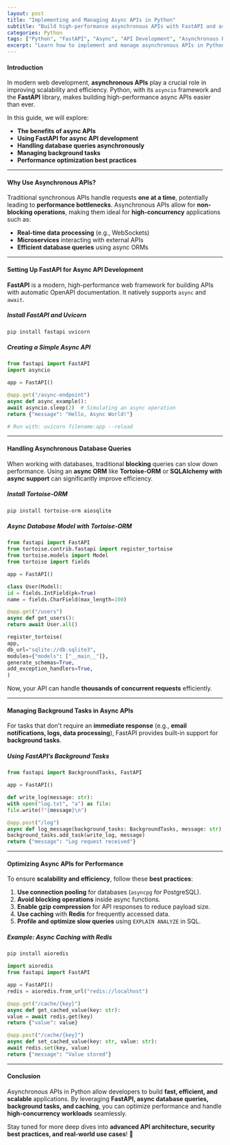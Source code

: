 ```yaml
---
layout: post
title: "Implementing and Managing Async APIs in Python"
subtitle: "Build high-performance asynchronous APIs with FastAPI and asyncio"
categories: Python
tags: ["Python", "FastAPI", "Async", "API Development", "Asynchronous Programming", "Performance Optimization"]
excerpt: "Learn how to implement and manage asynchronous APIs in Python using FastAPI, asyncio, and best practices for high-performance API development."
---
```


#### Introduction

In modern web development, **asynchronous APIs** play a crucial role in improving scalability and efficiency. Python, with its `asyncio` framework and the **FastAPI** library, makes building high-performance async APIs easier than ever.

In this guide, we will explore:
- **The benefits of async APIs**
- **Using FastAPI for async API development**
- **Handling database queries asynchronously**
- **Managing background tasks**
- **Performance optimization best practices**

---

#### Why Use Asynchronous APIs?

Traditional synchronous APIs handle requests **one at a time**, potentially leading to **performance bottlenecks**. Asynchronous APIs allow for **non-blocking operations**, making them ideal for **high-concurrency** applications such as:

- **Real-time data processing** (e.g., WebSockets)
- **Microservices** interacting with external APIs
- **Efficient database queries** using async ORMs

---

#### Setting Up FastAPI for Async API Development

**FastAPI** is a modern, high-performance web framework for building APIs with automatic OpenAPI documentation. It natively supports `async` and `await`.

##### Install FastAPI and Uvicorn
```bash  
pip install fastapi uvicorn  
```

##### Creating a Simple Async API

```python  
from fastapi import FastAPI  
import asyncio

app = FastAPI()

@app.get("/async-endpoint")  
async def async_example():  
await asyncio.sleep(2)  # Simulating an async operation  
return {"message": "Hello, Async World!"}

# Run with: uvicorn filename:app --reload
```

---

#### Handling Asynchronous Database Queries

When working with databases, traditional **blocking** queries can slow down performance. Using an **async ORM** like **Tortoise-ORM** or **SQLAlchemy with async support** can significantly improve efficiency.

##### Install Tortoise-ORM
```bash  
pip install tortoise-orm aiosqlite  
```

##### Async Database Model with Tortoise-ORM

```python  
from fastapi import FastAPI  
from tortoise.contrib.fastapi import register_tortoise  
from tortoise.models import Model  
from tortoise import fields

app = FastAPI()

class User(Model):  
id = fields.IntField(pk=True)  
name = fields.CharField(max_length=100)

@app.get("/users")  
async def get_users():  
return await User.all()

register_tortoise(  
app,  
db_url="sqlite://db.sqlite3",  
modules={"models": ["__main__"]},  
generate_schemas=True,  
add_exception_handlers=True,  
)  
```

Now, your API can handle **thousands of concurrent requests** efficiently.

---

#### Managing Background Tasks in Async APIs

For tasks that don't require an **immediate response** (e.g., **email notifications, logs, data processing**), FastAPI provides built-in support for **background tasks**.

##### Using FastAPI’s Background Tasks

```python  
from fastapi import BackgroundTasks, FastAPI

app = FastAPI()

def write_log(message: str):  
with open("log.txt", "a") as file:  
file.write(f"{message}\n")

@app.post("/log")  
async def log_message(background_tasks: BackgroundTasks, message: str):  
background_tasks.add_task(write_log, message)  
return {"message": "Log request received"}  
```

---

#### Optimizing Async APIs for Performance

To ensure **scalability and efficiency**, follow these **best practices**:

1. **Use connection pooling** for databases (`asyncpg` for PostgreSQL).
2. **Avoid blocking operations** inside async functions.
3. **Enable gzip compression** for API responses to reduce payload size.
4. **Use caching** with **Redis** for frequently accessed data.
5. **Profile and optimize slow queries** using `EXPLAIN ANALYZE` in SQL.

##### Example: Async Caching with Redis

```bash  
pip install aioredis  
```

```python  
import aioredis  
from fastapi import FastAPI

app = FastAPI()  
redis = aioredis.from_url("redis://localhost")

@app.get("/cache/{key}")  
async def get_cached_value(key: str):  
value = await redis.get(key)  
return {"value": value}

@app.post("/cache/{key}")  
async def set_cached_value(key: str, value: str):  
await redis.set(key, value)  
return {"message": "Value stored"}  
```

---

#### Conclusion

Asynchronous APIs in Python allow developers to build **fast, efficient, and scalable** applications. By leveraging **FastAPI, async database queries, background tasks, and caching**, you can optimize performance and handle **high-concurrency workloads** seamlessly.

Stay tuned for more deep dives into **advanced API architecture, security best practices, and real-world use cases**! 🚀  
